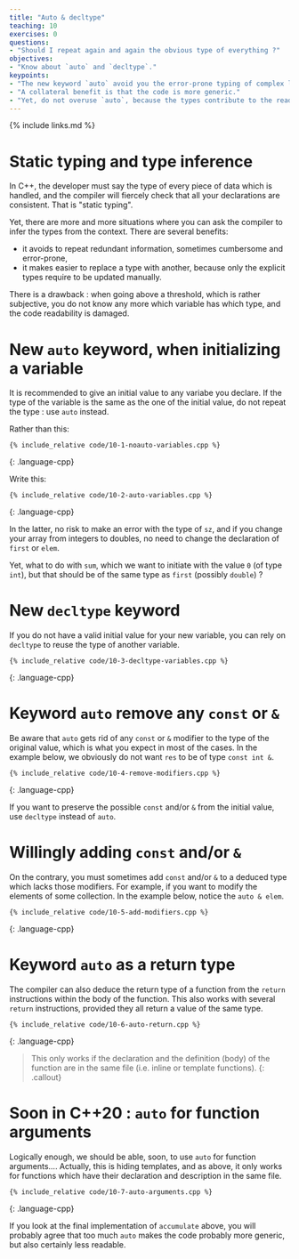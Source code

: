 ```yaml
---
title: "Auto & decltype"
teaching: 10
exercises: 0
questions:
- "Should I repeat again and again the obvious type of everything ?"
objectives:
- "Know about `auto` and `decltype`."
keypoints:
- "The new keyword `auto` avoid you the error-prone typing of complex long type names."
- "A collateral benefit is that the code is more generic."
- "Yet, do not overuse `auto`, because the types contribute to the readability of the code."
---
```


{% include links.md %}

# Static typing and type inference

In C++, the developer must say the type of every piece of data which is handled, and the compiler will fiercely check that all your declarations are consistent. That is "static typing".

Yet, there are more and more situations where you can ask the compiler to infer the types from the context.  There are several benefits:
* it avoids to repeat redundant information, sometimes cumbersome and error-prone,
* it makes easier to replace a type with another, because only the explicit types require to be updated manually.

There is a drawback : when going above a threshold, which is rather subjective, you do not know any more which variable has which type, and the code readability is damaged.

# New `auto` keyword, when initializing a variable

It is recommended to give an initial value to any variabe you declare. If the type of the variable is the same as the one of the initial value, do not repeat the type : use `auto` instead.

Rather than this:

~~~
{% include_relative code/10-1-noauto-variables.cpp %}
~~~
{: .language-cpp}

Write this:

~~~
{% include_relative code/10-2-auto-variables.cpp %}
~~~
{: .language-cpp}

In the latter, no risk to make an error with the type of `sz`, and if you change your array from integers to doubles, no need to change the declaration of `first` or `elem`.

Yet, what to do with `sum`, which we want to initiate with the value `0` (of type `int`), but that should be of the same type as `first` (possibly `double`) ?

# New `decltype` keyword

If you do not have a valid initial value for your new variable, you can rely on  `decltype` to reuse the type of another variable.

~~~
{% include_relative code/10-3-decltype-variables.cpp %}
~~~
{: .language-cpp}

# Keyword `auto` remove any `const` or `&`

Be aware that `auto` gets rid of any `const` or `&` modifier to the type of the original value, which is what you expect in most of the cases. In the example below, we obviously do not want `res` to be of type `const int &`.

~~~
{% include_relative code/10-4-remove-modifiers.cpp %}
~~~
{: .language-cpp}

If you want to preserve the possible `const` and/or `&` from the initial value, use `decltype` instead of `auto`.

# Willingly adding `const` and/or `&`

On the contrary, you must sometimes add `const` and/or `&` to a deduced type which lacks those modifiers. For example, if you want to modify the elements of some collection. In the example below, notice the `auto & elem`.

~~~
{% include_relative code/10-5-add-modifiers.cpp %}
~~~
{: .language-cpp}

# Keyword `auto` as a return type

The compiler can also deduce the return type of a function from the `return` instructions within the body of the function. This also works with several `return` instructions, provided they all return a value of the same type.

~~~
{% include_relative code/10-6-auto-return.cpp %}
~~~
{: .language-cpp}

> This only works if the declaration and the definition (body) of the function are in the same file
> (i.e. inline or template functions).
{: .callout}

# Soon in C++20 : `auto` for function arguments

Logically enough, we should be able, soon, to use `auto` for function arguments.... Actually, this is hiding templates, and as above, it only works for functions which have their declaration and description in the same file.

~~~
{% include_relative code/10-7-auto-arguments.cpp %}
~~~
{: .language-cpp}

If you look at the final implementation of `accumulate` above, you will probably agree that too much `auto` makes the code probably more generic, but also certainly less readable.
